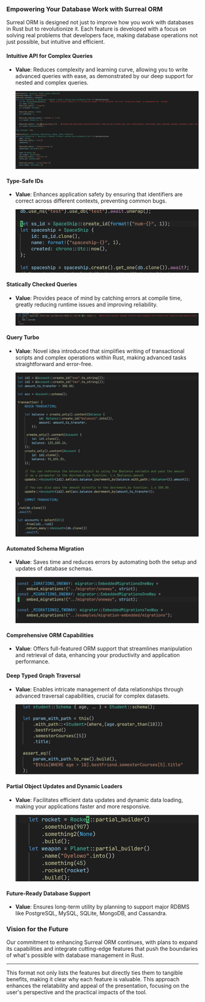 ### Empowering Your Database Work with Surreal ORM

Surreal ORM is designed not just to improve how you work with databases in Rust but to revolutionize it. Each feature is developed with a focus on solving real problems that developers face, making database operations not just possible, but intuitive and efficient.

#### **Intuitive API for Complex Queries**
- **Value**: Reduces complexity and learning curve, allowing you to write advanced queries with ease, as demonstrated by our deep support for nested and complex queries.
  
  ![Complex Query](https://raw.githubusercontent.com/Oyelowo/rust-talk/a9b986e5b8dad179d8968dd461e088ba87f8e142/RUST_TALK/nested_field_type_check.png)

#### **Type-Safe IDs**
- **Value**: Enhances application safety by ensuring that identifiers are correct across different contexts, preventing common bugs.
  
  ![Typed IDs](https://raw.githubusercontent.com/Oyelowo/rust-talk/a9b986e5b8dad179d8968dd461e088ba87f8e142/RUST_TALK/typed_id.png)

#### **Statically Checked Queries**
- **Value**: Provides peace of mind by catching errors at compile time, greatly reducing runtime issues and improving reliability.
  
  ![Static Check](https://raw.githubusercontent.com/Oyelowo/rust-talk/a9b986e5b8dad179d8968dd461e088ba87f8e142/RUST_TALK/static_check_raw_query.png)

#### **Query Turbo**
- **Value**: Novel idea introduced that simplifies writing of transactional scripts and complex operations within Rust, making advanced tasks straightforward and error-free.
  
  ![Query Turbo](https://raw.githubusercontent.com/Oyelowo/rust-talk/a9b986e5b8dad179d8968dd461e088ba87f8e142/RUST_TALK/complex_transaction_as_rust.png)

#### **Automated Schema Migration**
- **Value**: Saves time and reduces errors by automating both the setup and updates of database schemas.
  
  ![Schema Migration](https://raw.githubusercontent.com/Oyelowo/rust-talk/a9b986e5b8dad179d8968dd461e088ba87f8e142/RUST_TALK/embedded_migrations.png)

#### **Comprehensive ORM Capabilities**
- **Value**: Offers full-featured ORM support that streamlines manipulation and retrieval of data, enhancing your productivity and application performance.


#### **Deep Typed Graph Traversal**
- **Value**: Enables intricate management of data relationships through advanced traversal capabilities, crucial for complex datasets.
  
  ![Graph Traversal](https://raw.githubusercontent.com/Oyelowo/rust-talk/a9b986e5b8dad179d8968dd461e088ba87f8e142/RUST_TALK/deep_graph_field_traversal_with_queries.png)

#### **Partial Object Updates and Dynamic Loaders**
- **Value**: Facilitates efficient data updates and dynamic data loading, making your applications faster and more responsive.
  
  ![Partial Updates](https://raw.githubusercontent.com/Oyelowo/rust-talk/a9b986e5b8dad179d8968dd461e088ba87f8e142/RUST_TALK/partial_builder_with_null_serialization.png)


#### **Future-Ready Database Support**
- **Value**: Ensures long-term utility by planning to support major RDBMS like PostgreSQL, MySQL, SQLite, MongoDB, and Cassandra.


### Vision for the Future
Our commitment to enhancing Surreal ORM continues, with plans to expand its capabilities and integrate cutting-edge features that push the boundaries of what's possible with database management in Rust.

---

This format not only lists the features but directly ties them to tangible benefits, making it clear why each feature is valuable. This approach enhances the relatability and appeal of the presentation, focusing on the user's perspective and the practical impacts of the tool.